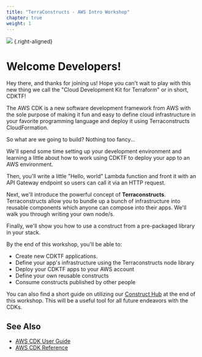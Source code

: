 ```yaml
---
title: "TerraConstructs - AWS Intro Workshop"
chapter: true
weight: 1
---
```

![](/images/favicon.png)
{.right-aligned}

# Welcome Developers!

Hey there, and thanks for joining us! Hope you can't wait to play
with this new thing we call the "Cloud Development Kit for Terraform" or in short, CDKTF!


The AWS CDK is a new software development framework from AWS with the sole
purpose of making it fun and easy to define cloud infrastructure in your
favorite programming language and deploy it using Terraconstructs CloudFormation.


So what are we going to build? Nothing too fancy...

We'll spend some time setting up your development environment and learning a
little about how to work using CDKTF to deploy your app to an AWS
environment.

Then, you'll write a little "Hello, world" Lambda function and front it with an
API Gateway endpoint so users can call it via an HTTP request.

Next, we'll introduce the powerful concept of __Terraconstructs__.
Terraconstructs allow you to bundle up a bunch of infrastructure into reusable
components which anyone can compose into their apps. We'll walk you through
writing your own node/s.

Finally, we'll show you how to use a construct from a pre-packaged library in your
stack.

By the end of this workshop, you'll be able to:

- Create new CDKTF applications.<br/>
- Define your app's infrastructure using the Terraconstructs node library<br/>
- Deploy your CDKTF apps to your AWS account<br/>
- Define your own reusable constructs<br/>
- Consume constructs published by other people<br/>

You can also find a short guide on utilizing our [Construct Hub](./70-construct-hub.html) at the end of this workshop. This will be a useful tool for all future endeavors with the CDKs.

## See Also

- [AWS CDK User Guide](https://docs.aws.amazon.com/CDK/latest/userguide)
- [AWS CDK Reference](https://docs.aws.amazon.com/cdk/api/latest/docs/aws-construct-library.html)

